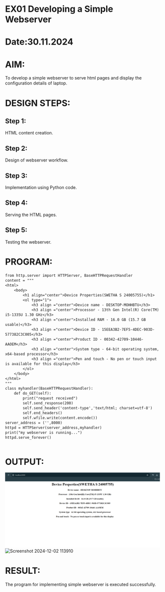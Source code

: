 # EX01 Developing a Simple Webserver

# Date:30.11.2024
# AIM:
To develop a simple webserver to serve html pages and display the configuration details of laptop.

# DESIGN STEPS:
## Step 1:
HTML content creation.

## Step 2:
Design of webserver workflow.

## Step 3:
Implementation using Python code.

## Step 4:
Serving the HTML pages.

## Step 5:
Testing the webserver.

# PROGRAM:
```
from http.server import HTTPServer, BaseHTTPRequestHandler
content = """
<html>
    <body>
        <h1 align="center">Device Properties(SWETHA S 24005755)</h1>
        <ol type="1">
            <h3 align ="center">Device name - DESKTOP-MOHHBTU</h3>
            <h3 align ="center">Processor - 13th Gen Intel(R) Core(TM) i5-1335U 1.30 GHz</h3>
            <h3 align ="center">Installed RAM - 16.0 GB (15.7 GB usable)</h3>
            <h3 align ="center">Device ID - 15EEA3B2-7EF5-4DEC-903D-577382C3C005</h3>
            <h3 align ="center">Product ID - 00342-42709-10446-AAOEM</h3>
            <h3 align ="center">System type - 64-bit operating system, x64-based processor</h3>
            <h3 align ="center">Pen and touch - No pen or touch input is available for this display</h3>
        </ol>
    </body>
</html>
"""
class myhandler(BaseHTTPRequestHandler):
    def do_GET(self):
        print("request received")
        self.send_response(200)
        self.send_header('content-type','text/html; charset=utf-8')
        self.end_headers()
        self.wfile.write(content.encode())
server_address = ('',8000)
httpd = HTTPServer(server_address,myhandler)
print("my webserver is running...")
httpd.serve_forever()        


```
# OUTPUT:
 ![alt text](<Screenshot 2024-12-01 003455.png>)
![Screenshot 2024-12-02 113910](https://github.com/user-attachments/assets/eb6f116b-749d-4eb4-bada-055f11b06537)

# RESULT:
The program for implementing simple webserver is executed successfully.
